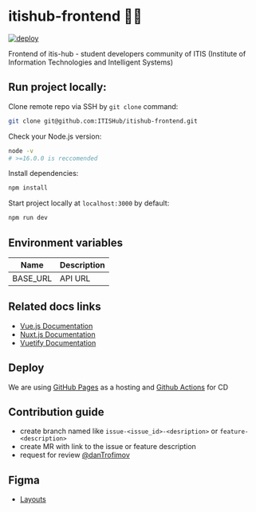 # itishub-frontend 🏳️‍🌈
[![deploy](https://github.com/ITISHub/itishub-frontend/actions/workflows/main.yml/badge.svg?branch=master)](https://github.com/ITISHub/itishub-frontend/actions/workflows/main.yml)

Frontend of itis-hub - student developers community of ITIS (Institute of Information Technologies and Intelligent Systems)

## Run project locally:
Clone remote repo via SSH by `git clone` command:
```bash
git clone git@github.com:ITISHub/itishub-frontend.git
```

Check your Node.js version:
```bash
node -v
# >=16.0.0 is reccomended
```

Install dependencies:
```bash
npm install
```

Start project locally at `localhost:3000` by default:
```bash
npm run dev
```

## Environment variables

| Name  | Description  |
|---|---|
| BASE_URL  | API URL |

## Related docs links
* [Vue.js Documentation](https://vuejs.org/v2/guide/)
* [Nuxt.js Documentation](https://ru.nuxtjs.org/guide)
* [Vuetify Documentation](https://vuetifyjs.com/ru/getting-started/quick-start/)
## Deploy
We are using [GitHub Pages](https://docs.github.com/en/pages/configuring-a-custom-domain-for-your-github-pages-site) as a hosting and [Github Actions](https://docs.github.com/en/actions) for CD

## Contribution guide

- create branch named like `issue-<issue_id>-<desription>` or `feature-<description>`
- create MR with link to the issue or feature description  
- request for review [@danTrofimov](https://github.com/DanTrofimov)
## Figma
* [Layouts](https://www.figma.com/file/ZUOg34TnNrrcz21H1WjxeC/ITIS-hub?node-id=0%3A1)
